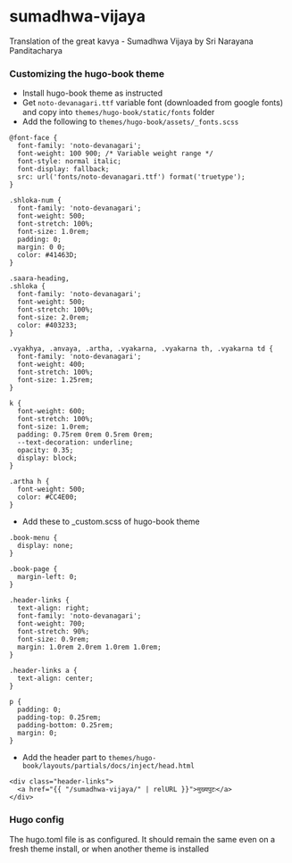 # sumadhwa-vijaya
Translation of the great kavya - Sumadhwa Vijaya by Sri Narayana Panditacharya

### Customizing the hugo-book theme
- Install hugo-book theme as instructed
- Get `noto-devanagari.ttf` variable font (downloaded from google fonts) and copy into `themes/hugo-book/static/fonts` folder
- Add the following to `themes/hugo-book/assets/_fonts.scss`
```
@font-face {
  font-family: 'noto-devanagari';
  font-weight: 100 900; /* Variable weight range */
  font-style: normal italic;
  font-display: fallback;
  src: url('fonts/noto-devanagari.ttf') format('truetype');
}

.shloka-num {
  font-family: 'noto-devanagari';
  font-weight: 500;
  font-stretch: 100%;
  font-size: 1.0rem;
  padding: 0;
  margin: 0 0;
  color: #41463D;
}

.saara-heading,
.shloka {
  font-family: 'noto-devanagari';
  font-weight: 500;
  font-stretch: 100%;
  font-size: 2.0rem;
  color: #403233;
}

.vyakhya, .anvaya, .artha, .vyakarna, .vyakarna th, .vyakarna td {
  font-family: 'noto-devanagari';
  font-weight: 400;
  font-stretch: 100%;
  font-size: 1.25rem;
}

k {
  font-weight: 600;
  font-stretch: 100%;
  font-size: 1.0rem;
  padding: 0.75rem 0rem 0.5rem 0rem; 
  --text-decoration: underline;
  opacity: 0.35;
  display: block;
}

.artha h {
  font-weight: 500;
  color: #CC4E00;
}
```
- Add these to _custom.scss of hugo-book theme
```
.book-menu {
  display: none;
}

.book-page {
  margin-left: 0;
}

.header-links {
  text-align: right;
  font-family: 'noto-devanagari';
  font-weight: 700;
  font-stretch: 90%;
  font-size: 0.9rem;
  margin: 1.0rem 2.0rem 1.0rem 1.0rem;
}

.header-links a {
  text-align: center;
}

p {
  padding: 0;
  padding-top: 0.25rem;
  padding-bottom: 0.25rem;
  margin: 0;
}
```
- Add the header part to `themes/hugo-book/layouts/partials/docs/inject/head.html`
```
<div class="header-links">
  <a href="{{ "/sumadhwa-vijaya/" | relURL }}">मुख्यपुटः</a>
</div>
```

### Hugo config
The hugo.toml file is as configured. It should remain the same even on a fresh theme install, or when another theme is installed
